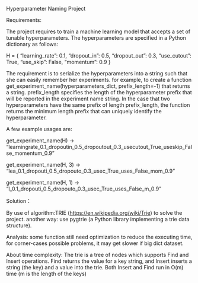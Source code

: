 Hyperparameter Naming Project


Requirements:

The project requires to train a machine learning model that accepts a set of tunable hyperparameters. The hyperparameters are specified in a Python dictionary as follows:

H = {
   “learning_rate”: 0.1,
   “dropout_in”: 0.5,
   “dropout_out”: 0.3,
   “use_cutout”: True,
   “use_skip”: False,
   “momentum”: 0.9
}

The requirement is to serialize the hyperparameters into a string such that she can easily remember her experiments. 
for example, to create a function get_experiment_name(hyperparameters_dict, prefix_length=-1) that returns a string. prefix_length specifies the length of the hyperparameter prefix that will be reported in the experiment name string. In the case that two hyperparameters have the same prefix of length prefix_length, the function returns the minimum length prefix that can uniquely identify the hyperparameter.

A few example usages are:

get_experiment_name(H) -> “learningrate_0.1_dropoutin_0.5_dropoutout_0.3_usecutout_True_useskip_False_momentum_0.9”

get_experiment_name(H, 3) ->
“lea_0.1_dropouti_0.5_dropouto_0.3_usec_True_uses_False_mom_0.9”

get_experiment_name(H, 1) ->
“l_0.1_dropouti_0.5_dropouto_0.3_usec_True_uses_False_m_0.9”



Solution：

By use of algorithm:TRIE (https://en.wikipedia.org/wiki/Trie) to solve the project.
another way: use pygtrie (a Python library implementing a trie data structure).



Analysis: 
some function still need optimization to reduce the executing time, for corner-cases possible problems, it may get slower if big dict dataset.



About time complexity:
The trie is a tree of nodes which supports Find and Insert operations. Find returns the value for a key string, and Insert inserts a string (the key) and a value into the trie. 
Both Insert and Find run in O(m) time (m is the length of the keys)  

